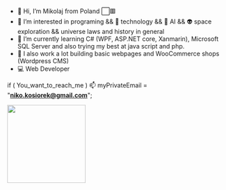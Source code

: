 - 👋 Hi, I’m Mikolaj from Poland ⬜🟥
- 👀 I’m interested in programing && 📳 technology && 🤖 AI && 👽 space exploration && universe laws and history in general
- 🌱 I’m currently learning C# (WPF, ASP.NET core, Xanmarin), Microsoft SQL Server and also trying my best at java script and php.
- 📖 I also work a lot building basic webpages and WooCommerce shops (Wordpress CMS)
- 💻 Web Developer


if ( You_want_to_reach_me )
    📫 myPrivateEmail = "<b>niko.kosiorek@gmail.com</b>";

<img src="https://media3.giphy.com/media/qgQUggAC3Pfv687qPC/giphy.gif" style="height:180;"/>

<!---
MikolajKos/MikolajKos is a ✨ special ✨ repository because its `README.md` (this file) appears on your GitHub profile.
You can click the Preview link to take a look at your changes.
--->
